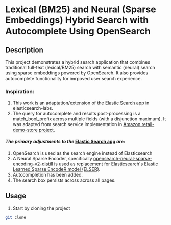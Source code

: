 # Lexical (BM25) and Neural (Sparse Embeddings) Hybrid Search with Autocomplete Using OpenSearch

## Description
This project demonstrates a hybrid search application that combines traditional full-text (lexical/BM25) search with semantic (neural) search using sparse embeddings powered by OpenSearch. It also provides autocomplete functionality for imrpoved user search experience.

### Inspiration:  
1. This work is an adaptation/extension of the [Elastic Search app](https://github.com/elastic/elasticsearch-labs/tree/main/example-apps/search-tutorial/v3/search-tutorial) in elasticsearch-labs.
2. The query for autocomplete and results post-processing is a match_bool_prefix across multiple fields (with a disjunction maximum). It was adapted from search service implementation in [Amazon retail-demo-store project](https://github.com/aws-samples/retail-demo-store/blob/master/src/search/src/search-service/app.py).

#### *The primary adjustments to the* [Elastic Search app](https://github.com/elastic/elasticsearch-labs/tree/main/example-apps/search-tutorial/v3/search-tutorial) *are:*
1. OpenSearch is used as the search engine instead of Elasticsearch
2. A Neural Sparse Encoder, specifically [opensearch-neural-sparse-encoding-v2-distill](https://huggingface.co/opensearch-project/opensearch-neural-sparse-encoding-v2-distill) is used as replacement for Elasticsearch's [Elastic Learned Sparse EncodeR model (ELSER)](https://www.elastic.co/docs/solutions/search/semantic-search/semantic-search-elser-ingest-pipelines#:~:text=Elastic%20Learned%20Sparse%20EncodeR%20%2D%20or%20ELSER%20%2D%20is%20an%20NLP%20model%20trained%20by%20Elastic%20that%20enables%20you%20to%20perform%20semantic%20search%20by%20using%20sparse%20vector%20representation).
3. Autocompletion has been added.
4. The search box persists across across all pages.



## Usage
1. Start by cloning the project
```bash
git clone 
```


